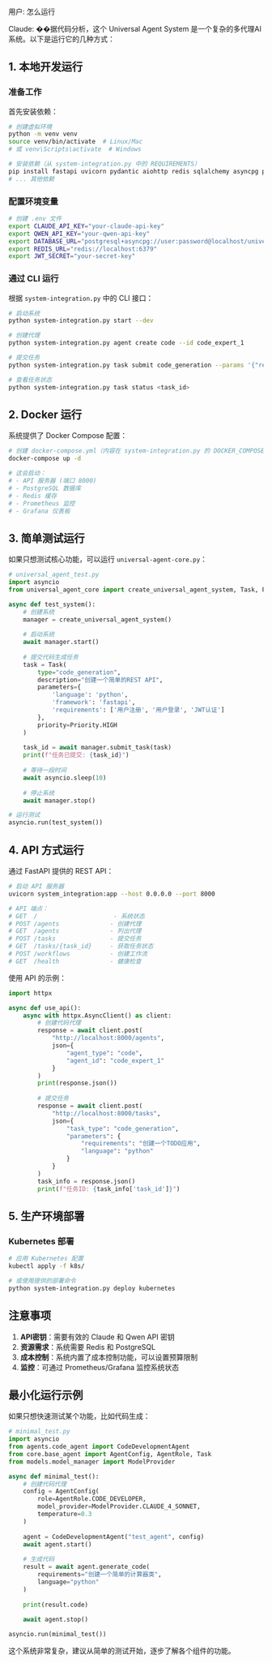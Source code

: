 ### 

用户:
怎么运行

Claude:
��据代码分析，这个 Universal Agent System 是一个复杂的多代理AI系统。以下是运行它的几种方式：

## 1. 本地开发运行

### 准备工作

首先安装依赖：

```bash
# 创建虚拟环境
python -m venv venv
source venv/bin/activate  # Linux/Mac
# 或 venv\Scripts\activate  # Windows

# 安装依赖（从 system-integration.py 中的 REQUIREMENTS）
pip install fastapi uvicorn pydantic aiohttp redis sqlalchemy asyncpg prometheus-client structlog
# ... 其他依赖
```

### 配置环境变量

```bash
# 创建 .env 文件
export CLAUDE_API_KEY="your-claude-api-key"
export QWEN_API_KEY="your-qwen-api-key"
export DATABASE_URL="postgresql+asyncpg://user:password@localhost/universal_agent"
export REDIS_URL="redis://localhost:6379"
export JWT_SECRET="your-secret-key"
```

### 通过 CLI 运行

根据 `system-integration.py` 中的 CLI 接口：

```bash
# 启动系统
python system-integration.py start --dev

# 创建代理
python system-integration.py agent create code --id code_expert_1

# 提交任务
python system-integration.py task submit code_generation --params '{"requirements": "创建一个网页爬虫"}'

# 查看任务状态
python system-integration.py task status <task_id>
```

## 2. Docker 运行

系统提供了 Docker Compose 配置：

```bash
# 创建 docker-compose.yml（内容在 system-integration.py 的 DOCKER_COMPOSE 变量中）
docker-compose up -d

# 这会启动：
# - API 服务器 (端口 8000)
# - PostgreSQL 数据库
# - Redis 缓存
# - Prometheus 监控
# - Grafana 仪表板
```

## 3. 简单测试运行

如果只想测试核心功能，可以运行 `universal-agent-core.py`：

```python
# universal_agent_test.py
import asyncio
from universal_agent_core import create_universal_agent_system, Task, Priority

async def test_system():
    # 创建系统
    manager = create_universal_agent_system()
    
    # 启动系统
    await manager.start()
    
    # 提交代码生成任务
    task = Task(
        type="code_generation",
        description="创建一个简单的REST API",
        parameters={
            'language': 'python',
            'framework': 'fastapi',
            'requirements': ['用户注册', '用户登录', 'JWT认证']
        },
        priority=Priority.HIGH
    )
    
    task_id = await manager.submit_task(task)
    print(f"任务已提交: {task_id}")
    
    # 等待一段时间
    await asyncio.sleep(10)
    
    # 停止系统
    await manager.stop()

# 运行测试
asyncio.run(test_system())
```

## 4. API 方式运行

通过 FastAPI 提供的 REST API：

```bash
# 启动 API 服务器
uvicorn system_integration:app --host 0.0.0.0 --port 8000

# API 端点：
# GET  /                     - 系统状态
# POST /agents              - 创建代理
# GET  /agents              - 列出代理
# POST /tasks               - 提交任务
# GET  /tasks/{task_id}     - 获取任务状态
# POST /workflows           - 创建工作流
# GET  /health              - 健康检查
```

使用 API 的示例：

```python
import httpx

async def use_api():
    async with httpx.AsyncClient() as client:
        # 创建代码代理
        response = await client.post(
            "http://localhost:8000/agents",
            json={
                "agent_type": "code",
                "agent_id": "code_expert_1"
            }
        )
        print(response.json())
        
        # 提交任务
        response = await client.post(
            "http://localhost:8000/tasks",
            json={
                "task_type": "code_generation",
                "parameters": {
                    "requirements": "创建一个TODO应用",
                    "language": "python"
                }
            }
        )
        task_info = response.json()
        print(f"任务ID: {task_info['task_id']}")
```

## 5. 生产环境部署

### Kubernetes 部署

```bash
# 应用 Kubernetes 配置
kubectl apply -f k8s/

# 或使用提供的部署命令
python system-integration.py deploy kubernetes
```

## 注意事项

1. **API密钥**：需要有效的 Claude 和 Qwen API 密钥
2. **资源需求**：系统需要 Redis 和 PostgreSQL
3. **成本控制**：系统内置了成本控制功能，可以设置预算限制
4. **监控**：可通过 Prometheus/Grafana 监控系统状态

## 最小化运行示例

如果只想快速测试某个功能，比如代码生成：

```python
# minimal_test.py
import asyncio
from agents.code_agent import CodeDevelopmentAgent
from core.base_agent import AgentConfig, AgentRole, Task
from models.model_manager import ModelProvider

async def minimal_test():
    # 创建代码代理
    config = AgentConfig(
        role=AgentRole.CODE_DEVELOPER,
        model_provider=ModelProvider.CLAUDE_4_SONNET,
        temperature=0.3
    )
    
    agent = CodeDevelopmentAgent("test_agent", config)
    await agent.start()
    
    # 生成代码
    result = await agent.generate_code(
        requirements="创建一个简单的计算器类",
        language="python"
    )
    
    print(result.code)
    
    await agent.stop()

asyncio.run(minimal_test())
```

这个系统非常复杂，建议从简单的测试开始，逐步了解各个组件的功能。



